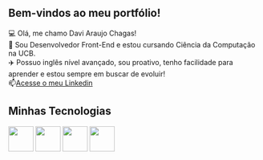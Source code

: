 ## Bem-vindos ao meu portfólio!

💻 Olá, me chamo Davi Araujo Chagas! <br>
📄 Sou Desenvolvedor Front-End e estou cursando Ciência da Computação na UCB. <br>
✈️ Possuo inglês nível avançado, sou proativo, tenho facilidade para aprender e estou sempre em buscar de evoluir! <br>
📫[Acesse o meu Linkedin](https://www.linkedin.com/in/davih-chagas/)

## Minhas Tecnologias
<p align="left">
<img src="https://cdn.jsdelivr.net/gh/devicons/devicon@latest/icons/html5/html5-original.svg" width="50px"/> 
<img src="https://cdn.jsdelivr.net/gh/devicons/devicon@latest/icons/css3/css3-original.svg" width="50px"/>
<img src="https://cdn.jsdelivr.net/gh/devicons/devicon@latest/icons/javascript/javascript-original.svg" width="50px"/>
<img src="https://cdn.jsdelivr.net/gh/devicons/devicon@latest/icons/vuejs/vuejs-original.svg" width="50px"/>
</p>   

          
<!--
**davihchagas/davihchagas** is a ✨ _special_ ✨ repository because its `README.md` (this file) appears on your GitHub profile.

Here are some ideas to get you started:

- 🔭 I’m currently working on ...
- 🌱 I’m currently learning ...
- 👯 I’m looking to collaborate on ...
- 🤔 I’m looking for help with ...
- 💬 Ask me about ...
- 📫 How to reach me: ...
- 😄 Pronouns: ...
- ⚡ Fun fact: ...
-->
